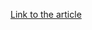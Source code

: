 [Link to the article](https://www.cadosecurity.com/spinning-yarn-a-new-linux-malware-campaign-targets-docker-apache-hadoop-redis-and-confluence/)
